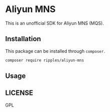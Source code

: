 # Aliyun MNS

This is an unofficial SDK for Aliyun MNS (MQS).

## Installation

This package can be installed through `composer`.

```bash
composer require ripples/aliyun-mns
```

## Usage

## LICENSE
GPL